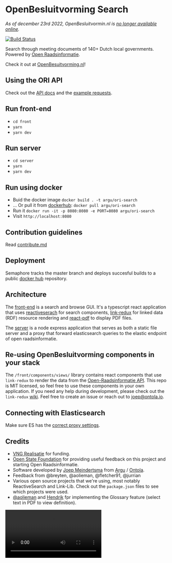 # OpenBesluitvorming Search

_As of december 23rd 2022, OpenBesluitvormin.nl is [no longer available online](https://github.com/ontola/openbesluitvorming/issues/142)._

[![Build Status](https://semaphoreci.com/api/v1/argu/ori-search-2/branches/master/badge.svg)](https://semaphoreci.com/argu/ori-search-2)

Search through meeting documents of 140+ Dutch local governments. Powered by [Open Raadsinformatie](https://github.com/openstate/open-raadsinformatie/).

Check it out at [OpenBesuitvorming.nl](http://openbesluitvorming.nl)!

## Using the ORI API

Check out the [API docs](/docs.md) and the [example requests](/example_requests.http).

## Run front-end

- `cd front`
- `yarn`
- `yarn dev`

## Run server

- `cd server`
- `yarn`
- `yarn dev`

## Run using docker

- Buid the docker image `docker build . -t argu/ori-search`
- ... Or pull it from [dockerhub](https://hub.docker.com/r/argu/ori-search): `docker pull argu/ori-search`
- Run it `docker run -it -p 8080:8080 -e PORT=8080 argu/ori-search`
- Visit `http://localhost:8080`

## Contribution guidelines

Read [contribute.md](/CONTRIBUTE.md)

## Deployment

Semaphore tracks the master branch and deploys succesful builds to a public [docker hub](https://hub.docker.com/r/argu/ori-search) repository.

## Architecture

The [front-end](/front) is a search and browse GUI.
It's a typescript react application that uses [reactiveserach](https://github.com/appbaseio/reactivesearch) for search components, [link-redux](https://github.com/fletcher91/link-redux) for linked data (RDF) resource rendering and [react-pdf](https://github.com/wojtekmaj/react-pdf) to display PDF files.

The [server](/server) is a node express application that serves as both a static file server and a proxy that forward elasticsearch queries to the elastic endpoint of open raadsinformatie.

## Re-using OpenBesluitvorming components in your stack

The `/front/components/views/` library contains react components that use `link-redux` to render the data from the [Open-Raadsinformatie API](https://github.com/openstate/open-raadsinformatie/).
This repo is MIT licensed, so feel free to use these components in your own application.
If you need any help during development, please check out the `link-redux` [wiki](https://github.com/fletcher91/link-redux/wiki).
Feel free to create an issue or reach out to joep@ontola.io.

## Connecting with Elasticsearch

Make sure ES has the [correct proxy settings](https://opensource.appbase.io/reactive-manual/getting-started/reactivebase.html#connect-to-elasticsearch).

## Credits

- [VNG Realisatie](https://vngrealisatie.nl) for funding.
- [Open State Foundation](https://openstate.eu/nl/) for providing useful feedback on this project and starting Open Raadsinformatie.
- Software developed by [Joep Meindertsma](http://github.com/joepio) from [Argu](https://argu.co) / [Ontola](https://ontola.io).
- Feedback from @breyten, @aolieman, @fletcher91, @jurrian
- Various open source projects that we're using, most notably ReactiveSearch and Link-Lib. Check out the `package.json` files to see which projects were used.
- [@aolieman](http://github.com/aolieman) and [Hendrik](http://github.com/henkieeeee) fpr implementing the Glossary feature (select text in PDF to view definition).



<video src="https://user-images.githubusercontent.com/2183313/208661302-385fb00d-5be2-4c50-8159-591c7805e51c.mov"></video>


